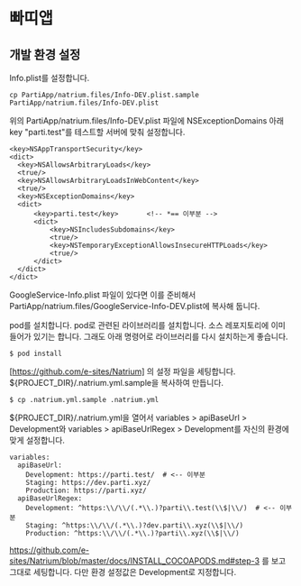 # 빠띠앱

## 개발 환경 설정

Info.plist를 설정합니다.

```
cp PartiApp/natrium.files/Info-DEV.plist.sample PartiApp/natrium.files/Info-DEV.plist
```

위의 PartiApp/natrium.files/Info-DEV.plist 파일에 NSExceptionDomains 아래 key "parti.test"를 테스트할 서버에 맞춰 설정합니다.

```
<key>NSAppTransportSecurity</key>
<dict>
  <key>NSAllowsArbitraryLoads</key>
  <true/>
  <key>NSAllowsArbitraryLoadsInWebContent</key>
  <true/>
  <key>NSExceptionDomains</key>
  <dict>
      <key>parti.test</key>       <!-- *== 이부분 -->
      <dict>
          <key>NSIncludesSubdomains</key>
          <true/>
          <key>NSTemporaryExceptionAllowsInsecureHTTPLoads</key>
          <true/>
      </dict>
  </dict>
</dict>
```

GoogleService-Info.plist 파일이 있다면 이를 준비해서 PartiApp/natrium.files/GoogleService-Info-DEV.plist에 복사해 둡니다.

pod를 설치합니다. pod로 관련된 라이브러리를 설치합니다. 소스 레포지토리에 이미 들어가 있기는 합니다. 그래도 아래 명령어로 라이브러리를 다시 설치하는게 좋습니다.

```
$ pod install
```

[https://github.com/e-sites/Natrium] 의 설정 파일을 세팅합니다. ${PROJECT_DIR}/.natrium.yml.sample을 복사하여 만듭니다.

```
$ cp .natrium.yml.sample .natrium.yml
```

${PROJECT_DIR}/.natrium.yml을 열어서 variables > apiBaseUrl > Development와 variables > apiBaseUrlRegex > Development를 자신의 환경에 맞게 설정합니다.

```
variables:
  apiBaseUrl:
    Development: https://parti.test/  # <-- 이부분
    Staging: https://dev.parti.xyz/
    Production: https://parti.xyz/
  apiBaseUrlRegex:
    Development: ^https:\\/\\/(.*\\.)?parti\\.test(\\$|\\/)  # <-- 이부분
    Staging: ^https:\\/\\/(.*\\.)?dev.parti\\.xyz(\\$|\\/)
    Production: ^https:\\/\\/(.*\\.)?parti\\.xyz(\\$|\\/)

```

https://github.com/e-sites/Natrium/blob/master/docs/INSTALL_COCOAPODS.md#step-3 를 보고 그대로 세팅합니다. 다만 환경 설정값은 Development로 지정합니다.
